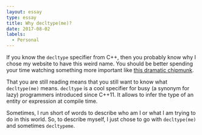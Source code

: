 ```yaml
---
layout: essay
type: essay
title: Why decltype(me)?
date: 2017-08-02
labels:
  - Personal
---
```


If you know the ``decltype`` specifier from C++, then you probably know why I chose my website to have this weird name. You should be better spending your time watching something more important like <a href="https://www.youtube.com/watch?v=a1Y73sPHKxw">this dramatic chipmunk</a>.

That you are still reading means that you still want to know what ``decltype(me)`` means. ``decltype`` is a cool specifier for busy (a synonym for lazy) programmers introduced since C++11. It allows to infer the type of an entity or expression at compile time.

Sometimes, I run short of words to describe who am I or what I am trying to do in this world. So, to describe myself, I just chose to go with ``decltype(me)`` and sometimes ``decltypeme``.
